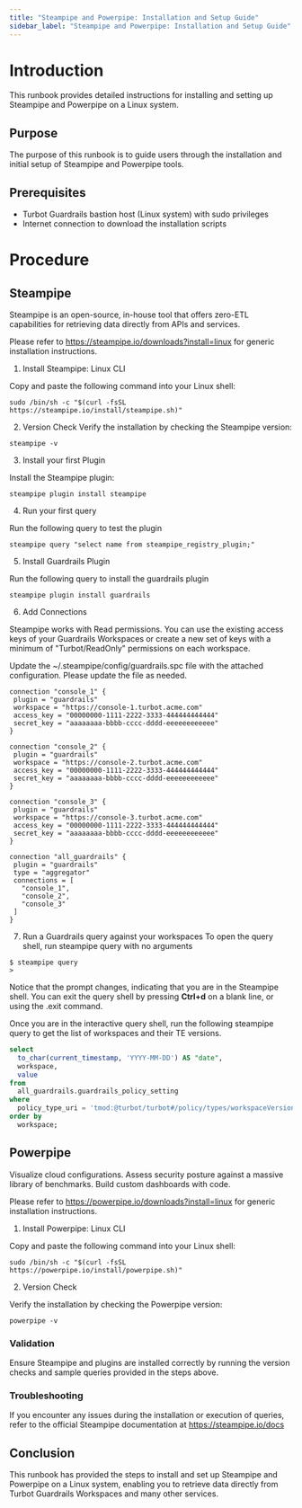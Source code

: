 ```yaml
---
title: "Steampipe and Powerpipe: Installation and Setup Guide"
sidebar_label: "Steampipe and Powerpipe: Installation and Setup Guide"
---
```


# Introduction

This runbook provides detailed instructions for installing and setting up Steampipe and Powerpipe on a Linux system.

## Purpose
The purpose of this runbook is to guide users through the installation and initial setup of Steampipe and Powerpipe tools.

## Prerequisites
* Turbot Guardrails bastion host (Linux system) with sudo privileges
* Internet connection to download the installation scripts

# Procedure

## Steampipe

Steampipe is an open-source, in-house tool that offers zero-ETL capabilities for retrieving data directly from APIs and services.

Please refer to https://steampipe.io/downloads?install=linux for generic installation instructions.

1. Install Steampipe: Linux CLI

Copy and paste the following command into your Linux shell:

```shell
sudo /bin/sh -c "$(curl -fsSL https://steampipe.io/install/steampipe.sh)"
```

2. Version Check
Verify the installation by checking the Steampipe version:  

```shell
steampipe -v
```

3. Install your first Plugin

Install the Steampipe plugin:

```shell
steampipe plugin install steampipe
```

4. Run your first query

Run the following query to test the plugin

```shell
steampipe query "select name from steampipe_registry_plugin;"
```

5. Install Guardrails Plugin

Run the following query to install the guardrails plugin

```shell
steampipe plugin install guardrails
```

6. Add Connections

Steampipe works with Read permissions. You can use the existing access keys of your Guardrails Workspaces or create a new set of keys with a minimum of "Turbot/ReadOnly" permissions on each workspace.

Update the ~/.steampipe/config/guardrails.spc file with the attached configuration. Please update the file as needed.

```shell
connection "console_1" {
 plugin = "guardrails"
 workspace = "https://console-1.turbot.acme.com"
 access_key = "00000000-1111-2222-3333-444444444444"
 secret_key = "aaaaaaaa-bbbb-cccc-dddd-eeeeeeeeeeee"
}

connection "console_2" {
 plugin = "guardrails"
 workspace = "https://console-2.turbot.acme.com"
 access_key = "00000000-1111-2222-3333-444444444444"
 secret_key = "aaaaaaaa-bbbb-cccc-dddd-eeeeeeeeeeee"
}

connection "console_3" {
 plugin = "guardrails"
 workspace = "https://console-3.turbot.acme.com"
 access_key = "00000000-1111-2222-3333-444444444444"
 secret_key = "aaaaaaaa-bbbb-cccc-dddd-eeeeeeeeeeee"
}

connection "all_guardrails" {
 plugin = "guardrails"
 type = "aggregator"
 connections = [
   "console_1",
   "console_2",
   "console_3"
 ]
}
```

7. Run a Guardrails query against your workspaces
To open the query shell, run steampipe query with no arguments

```shell
$ steampipe query
>
```

Notice that the prompt changes, indicating that you are in the Steampipe shell. You can exit the query shell by pressing **Ctrl+d** on a blank line, or using the .exit command.

Once you are in the interactive query shell, run the following steampipe query to get the list of workspaces and their TE versions.

```sql
select
  to_char(current_timestamp, 'YYYY-MM-DD') AS "date",
  workspace,
  value
from
  all_guardrails.guardrails_policy_setting
where
  policy_type_uri = 'tmod:@turbot/turbot#/policy/types/workspaceVersion'
order by
  workspace;
```

## Powerpipe

Visualize cloud configurations. Assess security posture against a massive library of benchmarks. Build custom dashboards with code.

Please refer to https://powerpipe.io/downloads?install=linux for generic installation instructions.

1. Install Powerpipe: Linux CLI

Copy and paste the following command into your Linux shell:

```shell
sudo /bin/sh -c "$(curl -fsSL https://powerpipe.io/install/powerpipe.sh)"
```

2. Version Check

Verify the installation by checking the Powerpipe version:  

```shell
powerpipe -v
```

### Validation

Ensure Steampipe and plugins are installed correctly by running the version checks and sample queries provided in the steps above.

### Troubleshooting

If you encounter any issues during the installation or execution of queries, refer to the official Steampipe documentation at https://steampipe.io/docs

## Conclusion

This runbook has provided the steps to install and set up Steampipe and Powerpipe on a Linux system, enabling you to retrieve data directly from Turbot Guardrails Workspaces and many other services.
